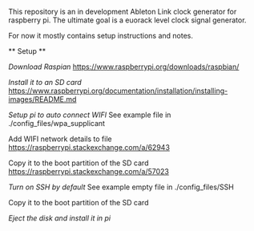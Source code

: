 This repository is an in development Ableton Link clock generator for raspberry pi.  The ultimate goal is a euorack level clock signal generator.

For now it mostly contains setup instructions and notes.

** Setup **

*Download Raspian*
https://www.raspberrypi.org/downloads/raspbian/

*Install it to an SD card*
https://www.raspberrypi.org/documentation/installation/installing-images/README.md

*Setup pi to auto connect WIFI*
See example file in ./config_files/wpa_supplicant
 
Add WIFI network details to file 
https://raspberrypi.stackexchange.com/a/62943

Copy it to the boot partition of the SD card
https://raspberrypi.stackexchange.com/a/57023

*Turn on SSH by default*
See example empty file in ./config_files/SSH

Copy it to the boot partition of the SD card

*Eject the disk and install it in pi*


